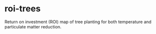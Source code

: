 # roi-trees
Return on investment (ROI) map of tree planting for both temperature and particulate matter reduction.
